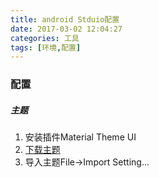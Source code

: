 ```yaml
---
title: android Stduio配置
date: 2017-03-02 12:04:27
categories: 工具
tags: [环境,配置]
---
```

### 配置

##### 主题

1. 安装插件Material Theme UI
2. [下载主题](http://color-themes.com/?view=index)
3. 导入主题File->Import Setting...